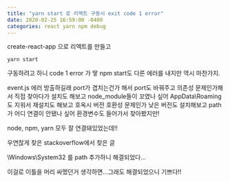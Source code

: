 ```yaml
---
title: "yarn start 로 리액트 구동시 exit code 1 error"
date: 2020-02-25 16:59:00 -0400
categories: react yarn npm debug
---
```


create-react-app 으로 리액트를 만들고

```
yarn start
```

구동하려고 하니 code 1 error 가 땋
npm start도 다른 에러를 내지만 역시 마찬가지.

event.js 에러 방출하길래 port가 겹치는건가 해서 port도 바꿔주고
의존성 문제인가해서 직접 찾아다가 설치도 해보고
node_module들이 꼬였나 싶어 AppData\Roaming도 지워서 재설치도 해보고
호옥시 버전 호환성 문제인가 낮은 버전도 설치해보고
path 가 어디 연결이 안됐나 싶어 환경변수도 들어가서 찾아봤지만!

node, npm, yarn 모두 잘 연결돼있었는데!!

우연찮게 찾은 stackoverflow에서 찾은 글

\Windows\System32 를 path 추가하니 해결되었다...

이걸로 이틀을 머리 싸멨던거 생각하면...그래도 해결되었으니 기쁘다!!
